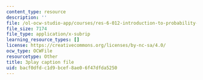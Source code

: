 ```yaml
---
content_type: resource
description: ''
file: /ol-ocw-studio-app/courses/res-6-012-introduction-to-probability-spring-2018/bacf0dfdc1d9bcef8ae06f47dfda5250_HL7qwWvON4.srt
file_size: 7174
file_type: application/x-subrip
learning_resource_types: []
license: https://creativecommons.org/licenses/by-nc-sa/4.0/
ocw_type: OCWFile
resourcetype: Other
title: 3play caption file
uid: bacf0dfd-c1d9-bcef-8ae0-6f47dfda5250
---
```


